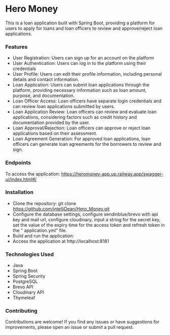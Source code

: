 # Hero Money

This is a loan application built with Spring Boot, providing a platform for users to apply for loans and loan officers
to review and approve/reject loan applications.

### Features
* User Registration: Users can sign up for an account on the platform
* User Authentication: Users can log in to the platform using their credentials
* User Profile: Users can edit their profile information, including personal details and contact information.
* Loan Application: Users can submit loan applications through the platform, providing necessary information such as
  loan amount, purpose, and documentation.
* Loan Officer Access: Loan officers have separate login credentials and can review loan applications submitted by
  users.
* Loan Application Review: Loan officers can review and evaluate loan applications, considering factors such as credit
  history and documentation provided by the user.
* Loan Approval/Rejection: Loan officers can approve or reject loan applications based on their assessment.
* Loan Agreement Generation: For approved loan applications, loan officers can generate loan agreements for the
  borrowers to review and sign.

### Endpoints
To access the application: https://heromoney-app.up.railway.app/swagger-ui/index.html#/

### Installation
* Clone the repository:
  git clone https://github.com/intelliDean/Hero_Money.git
* Configure the database settings, configure sendinblue/brevo with api key and mail url, configure cloudinary, input a
  string for the secret key, set the value of the expiry time for the access token and refresh token in the "
  application.yml" file.
* Build and run the application:
* Access the application at http://localhost:8181

### Technologies Used
* Java
* Spring Boot
* Spring Security
* PostgreSQL
* Brevo API
* Cloudinary API
* Thymeleaf

### Contributing
Contributions are welcome! If you find any issues or have suggestions for improvements, please open an issue or submit a
pull request.

